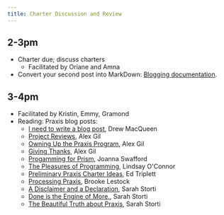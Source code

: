 ```yaml
---
title: Charter Discussion and Review
---
```


## 2-3pm
* Charter due; discuss charters
    * Facilitated by Oriane and Amna
* Convert your second post into MarkDown: [Blogging documentation](https://github.com/scholarslab/scholarslab.org/blob/master/docs/authoring-and-editing.md).

## 3-4pm
* Facilitated by Kristin, Emmy, Gramond
* Reading: Praxis blog posts:
    * [I need to write a blog post](https://scholarslab.lib.virginia.edu/blog/I-need-to-write-a-blog-post/), Drew MacQueen
    * [Project Reviews](http://scholarslab.lib.virginia.edu/grad-student-research/project-reviews/), Alex Gil
    * [Owning Up the Praxis Program](http://scholarslab.lib.virginia.edu/grad-student-research/owning-up-the-praxis-program/), Alex Gil
    * [Giving Thanks](http://scholarslab.lib.virginia.edu/grad-student-research/giving-thanks/), Alex Gil
    * [Progamming for Prism](http://scholarslab.lib.virginia.edu/grad-student-research/programming-for-prism/), Joanna Swafford
    * [The Pleasures of Programming](http://scholarslab.lib.virginia.edu/grad-student-research/the-pleasures-of-programming/), Lindsay O'Connor
    * [Preliminary Praxis Charter Ideas](http://scholarslab.lib.virginia.edu/grad-student-research/preliminary-praxis-charter-ideas/), Ed Triplett
    * [Processing Praxis](http://scholarslab.lib.virginia.edu/grad-student-research/processing-praxis/), Brooke Lestock
    * [A Disclaimer and a Declaration](http://scholarslab.lib.virginia.edu/grad-student-research/a-disclaimer-and-a-declaration/), Sarah Storti
    * [Done is the Engine of More.](http://scholarslab.lib.virginia.edu/digital-humanities/done-is-the-engine-of-more-2/), Sarah Storti
    * [The Beautiful Truth about Praxis](http://scholarslab.lib.virginia.edu/grad-student-research/the-beautiful-truth-about-praxis/), Sarah Storti
